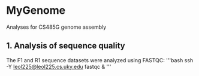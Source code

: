 # MyGenome
Analyses for CS485G genome assembly

## 1. Analysis of sequence quality
The F1 and R1 sequence datasets were analyzed using FASTQC:
'''bash
ssh -Y leol225@leol225.cs.uky.edu
fastqc &
'''
